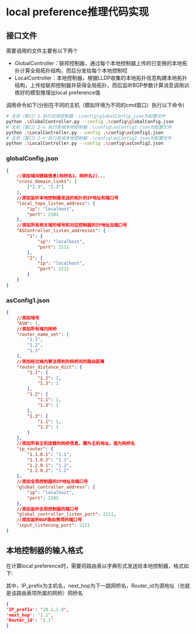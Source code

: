 # local preference推理代码实现
## 接口文件

需要调用的文件主要有以下两个
- GlobalController：联邦控制器，通过每个本地控制器上传的已变换的本地拓扑计算全局拓扑结构，而后分发给每个本地控制哎
- LocalController：本地控制器，根据LLDP收集的本地拓扑信息构建本地拓扑结构，上传给联邦控制器并获得全局拓扑，而后监听BGP参数计算消息调用训练好的模型推理出local preference值

调用命令如下(分别在不同的主机（模拟环境为不同的cmd窗口）执行以下命令)

```bash
# 主机（窗口）1 执行全局控制器 .\config\globalConfig.json为配置文件
python .\GlobalController.py --config .\config\globalConfig.json
# 主机（窗口）2-n 执行各域本地控制器 .\config\asConfig1.json为配置文件
python .\LocalController.py --config .\config\asConfig1.json
# 主机（窗口）2-n 执行各域本地控制器 .\config\asConfig2.json为配置文件
python .\LocalController.py --config .\config\asConfig2.json
```



### globalConfig.json

```json
{
    //添加域间链路信息[网桥名1，网桥名2]...
    "cross_domain_links": [
        ["1.3", "2.3"]
    ],
    //添加监听本地控制器发送的拓扑的IP地址和端口号
    "local_topo_listen_address": {
        "ip": "localhost",
        "port": 2101
    },
    //添加所有相关域的域号和对应控制器的IP地址及端口号
    "ASController_listen_addresses": {
        "1": {
            "ip": "localhost",
            "port": 2111
        },
        "2": {
            "ip": "localhost",
            "port": 2211
        }
    }
}
```

### asConfig1.json

```json
{
    //添加域号
    "ASN": 1,
    //添加所有域内网桥
    "router_name_set": [
        "1.1",
        "1.2",
        "1.3"
    ],
    //添加经过域内算法得到的网桥间的路由距离
    "router_distance_dict": {
        "1.1": {
            "1.2": 1,
            "1.3": 1
        },
        "1.2": {
            "1.1": 1,
            "1.3": 1
        },
        "1.3": {
            "1.1": 1,
            "1.2": 1
        }
    },
    //添加所有主机挂载的网桥信息，键为主机地址，值为网桥名
    "ip_router": {
        "1.1.0.1": "1.1",
        "1.1.0.2": "1.1",
        "1.2.0.1": "1.2",
        "1.2.0.2": "1.2"
    },
    //添加全局控制器的IP地址及端口号
    "global_controller_address": {
        "ip": "localhost",
        "port": 2101
    },
    //添加监听全局控制器的端口号
    "global_controller_listen_port": 2111,
    //添加监听BGP路由表项的端口号
    "input_listening_port": 2121
}
```

## 本地控制器的输入格式

在计算local preference时，需要将路由表以字典形式发送给本地控制器，格式如下:

其中，IP_prefix为主机名，next_hop为下一跳网桥名，Router_id为源地址（也就是该路由表项所属的网桥）网桥名

```json
{
'IP_prefix': '10.1.1.0',
'next_hop': '1.1',
'Router_id': '2.1'
}
```

